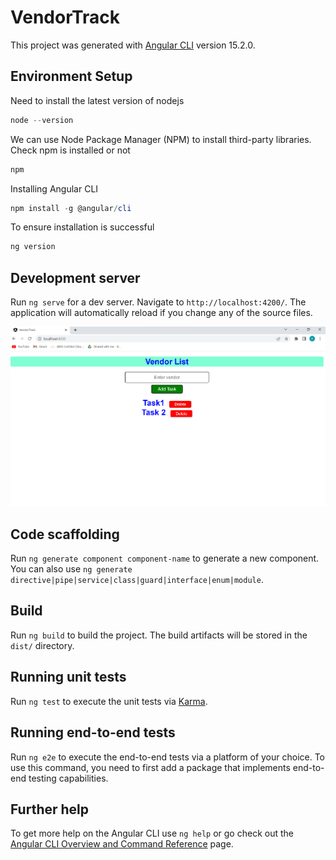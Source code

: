 # VendorTrack

This project was generated with [Angular CLI](https://github.com/angular/angular-cli) version 15.2.0.

## Environment Setup 
Need to install the latest version of nodejs  
```PowerShell
node --version
```

We can use Node Package Manager (NPM) to install third-party libraries. Check npm is installed or not 
```PowerShell
npm
```

Installing Angular CLI 
```PowerShell
npm install -g @angular/cli
```

To ensure installation is successful 
```PowerShell
ng version
```
## Development server

Run `ng serve` for a dev server. Navigate to `http://localhost:4200/`. The application will automatically reload if you change any of the source files. 

![Application](https://github.com/rehana7/Vendor_Track/blob/main/Vendor_Track_img1.png)

## Code scaffolding

Run `ng generate component component-name` to generate a new component. You can also use `ng generate directive|pipe|service|class|guard|interface|enum|module`.

## Build

Run `ng build` to build the project. The build artifacts will be stored in the `dist/` directory.

## Running unit tests

Run `ng test` to execute the unit tests via [Karma](https://karma-runner.github.io).

## Running end-to-end tests

Run `ng e2e` to execute the end-to-end tests via a platform of your choice. To use this command, you need to first add a package that implements end-to-end testing capabilities.

## Further help

To get more help on the Angular CLI use `ng help` or go check out the [Angular CLI Overview and Command Reference](https://angular.io/cli) page.
